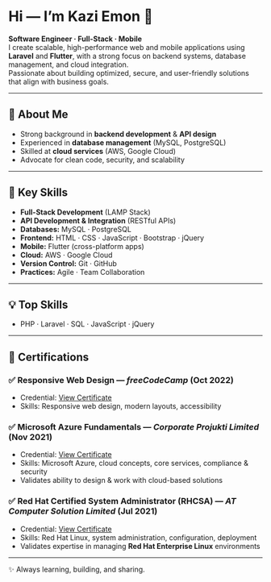 # Hi — I’m **Kazi Emon** 👋  
**Software Engineer · Full-Stack · Mobile**  
I create scalable, high-performance web and mobile applications using **Laravel** and **Flutter**, with a strong focus on backend systems, database management, and cloud integration.  
Passionate about building optimized, secure, and user-friendly solutions that align with business goals.  

---

## 🔎 About Me
- Strong background in **backend development** & **API design**  
- Experienced in **database management** (MySQL, PostgreSQL)  
- Skilled at **cloud services** (AWS, Google Cloud)  
- Advocate for clean code, security, and scalability  

---

## 🧭 Key Skills
- **Full-Stack Development** (LAMP Stack)  
- **API Development & Integration** (RESTful APIs)  
- **Databases:** MySQL · PostgreSQL  
- **Frontend:** HTML · CSS · JavaScript · Bootstrap · jQuery  
- **Mobile:** Flutter (cross-platform apps)  
- **Cloud:** AWS · Google Cloud  
- **Version Control:** Git · GitHub  
- **Practices:** Agile · Team Collaboration  

---

## 💡 Top Skills
- PHP · Laravel · SQL · JavaScript · jQuery  

---

## 🏅 Certifications
### ✅ Responsive Web Design — *freeCodeCamp* (Oct 2022)  
- Credential: [View Certificate](https://www.freecodecamp.org/certification/emoncse4/responsive-web-design)  
- Skills: Responsive web design, modern layouts, accessibility  

### ✅ Microsoft Azure Fundamentals — *Corporate Projukti Limited* (Nov 2021)  
- Credential: [View Certificate](https://media.licdn.com/dms/image/v2/D562DAQFLx9Wr9KYVJA/profile-treasury-document-cover-images_800/profile-treasury-document-cover-images_800/0/1727279897340?e=1759521600&v=beta&t=nus1jcQsJpE2o6NmTXXGu7x_AeOZu2LOsaM-Zh1-kRo)  
- Skills: Microsoft Azure, cloud concepts, core services, compliance & security  
- Validates ability to design & work with cloud-based solutions  

### ✅ Red Hat Certified System Administrator (RHCSA) — *AT Computer Solution Limited* (Jul 2021)  
- Credential: [View Certificate](https://media.licdn.com/dms/image/v2/D562DAQGbwaPL65fjgw/profile-treasury-image-shrink_800_800/profile-treasury-image-shrink_800_800/0/1727287192188?e=1759521600&v=beta&t=nNLecSTmwj41Hm9O5yI2NyuiU4kzP5ML6491vUW4n3k)  
- Skills: Red Hat Linux, system administration, configuration, deployment  
- Validates expertise in managing **Red Hat Enterprise Linux** environments  

---

✨ Always learning, building, and sharing.  
